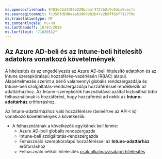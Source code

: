 ```yaml
---
ms.openlocfilehash: 8483ed3d4198e228bdaaf4723b2c9c0dca9cecfc
ms.sourcegitcommit: fc356fd69beaeb3d69982b47e2bdffb6f7127f8c
ms.translationtype: MT
ms.contentlocale: hu-HU
ms.lasthandoff: 10/03/2019
ms.locfileid: "71830512"
---
```

<!-- This include is part of the Intune Data Warehouse documentation. -->

## <a name="azure-ad-and-intune-credential-requirements"></a>Az Azure AD-beli és az Intune-beli hitelesítő adatokra vonatkozó követelmények

A hitelesítés és az engedélyezés az Azure AD-beli hitelesítő adatokon és az Intune szerepköralapú hozzáférés-vezérlésén (RBAC) alapul. Alapértelmezés szerint a bérlő valamennyi globális rendszergazdája és Intune-beli szolgáltatás-rendszergazdája hozzáféréssel rendelkezik az adattárházhoz. Az Intune-szerepkörök használatával azáltal biztosíthat több felhasználónak is hozzáférést, hogy hozzáférést ad nekik az **Intune-adattárház** erőforráshoz.

Az Intune-adattárházhoz való hozzáférésre (beleértve az API-t is) vonatkozó követelmények a következők:

- A felhasználónak a következők egyikének kell lennie:
  - Azure AD-beli globális rendszergazda
  - Intune-beli szolgáltatás-rendszergazda
  - Felhasználó szerepköralapú hozzáféréssel az **Intune-adattárház** erőforráshoz
  - Felhasználó nélküli hitelesítés [csak alkalmazásalapú hitelesítés](../developer/data-warehouse-app-only-auth.md) 
